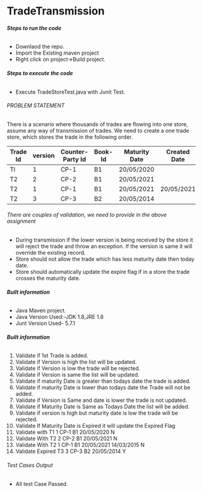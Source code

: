 # TradeTransmission

##### Steps to run the code <H6>
  - Downlaod the repo.
  - Import the Existing maven project
  - Right click on project->Build project.

##### Steps to execute the code <H6>
  - Execute TradeStoreTest.java with Junit Test.


###### PROBLEM STATEMENT <h6> 
  There is a scenario where thousands of trades are flowing into one store, assume any way of transmission of trades. We need to create a one trade store, which stores the trade in the following order.
  


  Trade Id  | version| Counter-Party Id| Book-Id| Maturity Date| Created Date| Expired
------------- | -------------| -------------| -------------| -------------| -------------| -------------
Tl  | 1| CP-1| B1| 20/05/2020| <today date>| N
T2  | 2| CP-2| B1| 20/05/2021| <today date>| N
T2  | 1| CP-1| B1| 20/05/2021| 20/05/2021| N
T2  | 3| CP-3| B2| 20/05/2014| <today date>| Y




###### There are couples of validation, we need to provide in the above assignment <h6> 
- During transmission if the lower version is being received by the store it will reject the trade and throw an exception. If the version is same it will override the existing record.
- Store should not allow the trade which has less maturity date then today date.
- Store should automatically update the expire flag if in a store the trade crosses the maturity date.

  
##### Built information <h6>
- Java Maven project.
- Java Version Used:-JDK 1.8,JRE 1.8
- Junt Version Used- 5.7.1

 ##### Built information <h6>
1. Validate if 1st Trade is added.
2. Validate if Version is high the list will be updated.
3. Validate if Version is low the trade will be rejected.
4. Validate if Version is same the list will be updated.
5. Validate if maturity Date is greater than todays date the trade is added.
6. Validate if maturity Date is lower than todays date the Trade will not be added.
7. Validate if Version is Same and date is lower the trade is not updated.
8. Validate if Maturity Date is Same as Todays Date the list will be added.
9. Validate if version is high but maturity date is low the trade will be rejected.
10. Validate If Maturity Date is Expired it will update the Expired Flag
11. Validate with T1	1	CP-1	B1	20/05/2020	<today date>	N
12. Validate With T2	2	CP-2	B1	20/05/2021	<today date>	N
13. Validate With T2	1	CP-1	B1	20/05/2021	14/03/2015	N
14. Validate Expired T3	3	CP-3	B2	20/05/2014	<today date>	Y
  
  
###### Test Cases Output <H6>
- All test Case Passed.

